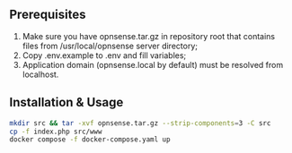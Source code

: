 ## Prerequisites
1. Make sure you have opnsense.tar.gz in repository root that contains files from /usr/local/opnsense server directory;
2. Copy .env.example to .env and fill variables;
3. Application domain (opnsense.local by default) must be resolved from localhost. 

## Installation & Usage
```sh
mkdir src && tar -xvf opnsense.tar.gz --strip-components=3 -C src
cp -f index.php src/www
docker compose -f docker-compose.yaml up
```

